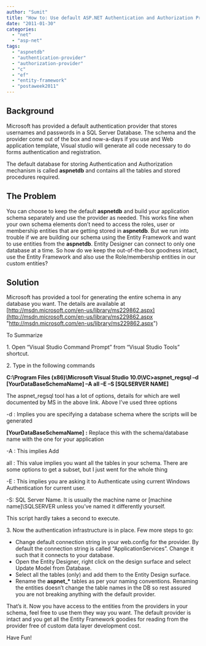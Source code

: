 ```yaml
---
author: "Sumit"
title: "How to: Use default ASP.NET Authentication and Authorization Provider Schema in your own Entity Model?"
date: "2011-01-30"
categories: 
  - "net"
  - "asp-net"
tags: 
  - "aspnetdb"
  - "authentication-provider"
  - "authorization-provider"
  - "c"
  - "ef"
  - "entity-framework"
  - "postaweek2011"
---
```


## Background

Microsoft has provided a default authentication provider that stores usernames and passwords in a SQL Server Database. The schema and the provider come out of the box and now-a-days if you use and Web application template, Visual studio will generate all code necessary to do forms authentication and registration.

The default database for storing Authentication and Authorization mechanism is called **aspnetdb** and contains all the tables and stored procedures required.

## The Problem

You can choose to keep the default **aspnetdb** and build your application schema separately and use the provider as needed. This works fine when your own schema elements don’t need to access the roles, user or membership entities that are getting stored in **aspnetdb**. But we run into trouble if we are building our schema using the Entity Framework and want to use entities from the **aspnetdb**. Entity Designer can connect to only one database at a time. So how do we keep the out-of-the-box goodness intact, use the Entity Framework and also use the Role/membership entities in our custom entities?

## Solution

Microsoft has provided a tool for generating the entire schema in any database you want. The details are available at [http://msdn.microsoft.com/en-us/library/ms229862.aspx](http://msdn.microsoft.com/en-us/library/ms229862.aspx "http://msdn.microsoft.com/en-us/library/ms229862.aspx")

To Summarize

1\. Open “Visual Studio Command Prompt” from “Visual Studio Tools” shortcut.

2\. Type in the following commands

**C:\\Program Files (x86)\\Microsoft Visual Studio 10.0\\VC>aspnet\_regsql –d \[YourDataBaseSchemaName\] –A all –E –S \[SQLSERVER NAME\]**

The aspnet\_regsql tool has a lot of options, details for which are well documented by MS in the above link. Above I’ve used three options

\-d : Implies you are specifying a database schema where the scripts will be generated

**\[YourDataBaseSchemaName\]** **:** Replace this with the schema/database name with the one for your application

\-A : This implies Add

all : This value implies you want all the tables in your schema. There are some options to get a subset, but I just went for the whole thing

\-E : This implies you are asking it to Authenticate using current Windows Authentication for current user.

\-S: SQL Server Name. It is usually the machine name or \[machine name\]\\SQLSERVER unless you’ve named it differently yourself.

This script hardly takes a second to execute.

3\. Now the authentication infrastructure is in place. Few more steps to go:

- Change default connection string in your web.config for the provider. By default the connection string is called “ApplicationServices”. Change it such that it connects to your database.
- Open the Entity Designer, right click on the design surface and select Update Model from Database.
- Select all the tables (only) and add them to the Entity Design surface.
- Rename the **aspnet\_\*** tables as per your naming conventions. Renaming the entities doesn’t change the table names in the DB so rest assured you are not breaking anything with the default provider.

That’s it. Now you have access to the entities from the providers in your schema, feel free to use them they way you want. The default provider is intact and you get all the Entity Framework goodies for reading from the provider free of custom data layer development cost.

Have Fun!
